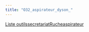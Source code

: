 ```yaml
---
title: "O32_aspirateur_dyson_"
---
```


[Liste outils](notes/equipements/outils/L_Outils.md)[secretariatRuche](notes/zones/secretariatRuche.md)[aspirateur](notes/nettoyage/outils/aspirateur.md)